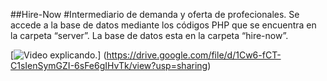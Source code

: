 ##Hire-Now
#Intermediario de demanda y oferta de profecionales.
Se accede a la base de datos mediante los códigos PHP que se encuentra en la carpeta “server”.
La base de datos esta en la carpeta “hire-now”.

[![Video explicando.](https://drive.google.com/file/d/1Cw6-fCT-C1sIenSymGZI-6sFe6gIHvTk/view?usp=sharing)]
(https://drive.google.com/file/d/1Cw6-fCT-C1sIenSymGZI-6sFe6gIHvTk/view?usp=sharing)
